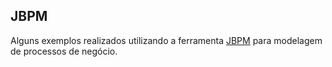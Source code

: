 ## JBPM

Alguns exemplos realizados utilizando a ferramenta [JBPM](https://www.jbpm.org/) para modelagem de processos de negócio.
